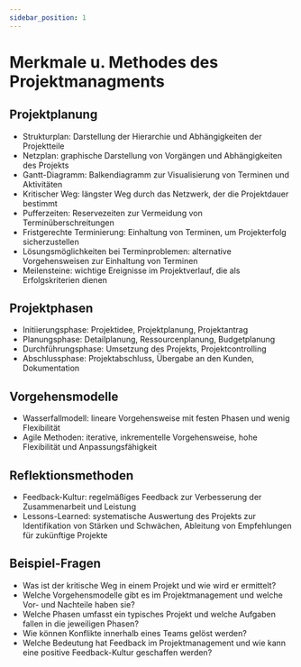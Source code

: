 ```yaml
---
sidebar_position: 1
---
```


# Merkmale u. Methodes des Projektmanagments

<!-- ## Merkmale und Methoden des Projektmanagements kennen, beurteilen, ergänzen können

-   Projektplanung mithilfe von Strukturplan, Netzplan,
    Gantt-Diagramm
    ° kritischer Weg
    « Pufferzeiten
    « fristgerechte Terminierung
    « Lösungsmöglichkeiten bei Terminproblemen
    « Meilensteine
-   Projektphasen
-   Vorgehensmodelle
-   Teambildung und -entwicklung
-   Reflektionsmethoden, z. B. Feedback-Kultur, LessonsLearned -->

## Projektplanung

-   Strukturplan: Darstellung der Hierarchie und Abhängigkeiten der Projektteile
-   Netzplan: graphische Darstellung von Vorgängen und Abhängigkeiten des Projekts
-   Gantt-Diagramm: Balkendiagramm zur Visualisierung von Terminen und Aktivitäten
-   Kritischer Weg: längster Weg durch das Netzwerk, der die Projektdauer bestimmt
-   Pufferzeiten: Reservezeiten zur Vermeidung von Terminüberschreitungen
-   Fristgerechte Terminierung: Einhaltung von Terminen, um Projekterfolg sicherzustellen
-   Lösungsmöglichkeiten bei Terminproblemen: alternative Vorgehensweisen zur Einhaltung von Terminen
-   Meilensteine: wichtige Ereignisse im Projektverlauf, die als Erfolgskriterien dienen

## Projektphasen

-   Initiierungsphase: Projektidee, Projektplanung, Projektantrag
-   Planungsphase: Detailplanung, Ressourcenplanung, Budgetplanung
-   Durchführungsphase: Umsetzung des Projekts, Projektcontrolling
-   Abschlussphase: Projektabschluss, Übergabe an den Kunden, Dokumentation

## Vorgehensmodelle

-   Wasserfallmodell: lineare Vorgehensweise mit festen Phasen und wenig Flexibilität
-   Agile Methoden: iterative, inkrementelle Vorgehensweise, hohe Flexibilität und Anpassungsfähigkeit

## Reflektionsmethoden

-   Feedback-Kultur: regelmäßiges Feedback zur Verbesserung der Zusammenarbeit und Leistung
-   Lessons-Learned: systematische Auswertung des Projekts zur Identifikation von Stärken und Schwächen, Ableitung von Empfehlungen für zukünftige Projekte

## Beispiel-Fragen

-   Was ist der kritische Weg in einem Projekt und wie wird er ermittelt?
-   Welche Vorgehensmodelle gibt es im Projektmanagement und welche Vor- und Nachteile haben sie?
-   Welche Phasen umfasst ein typisches Projekt und welche Aufgaben fallen in die jeweiligen Phasen?
-   Wie können Konflikte innerhalb eines Teams gelöst werden?
-   Welche Bedeutung hat Feedback im Projektmanagement und wie kann eine positive Feedback-Kultur geschaffen werden?
